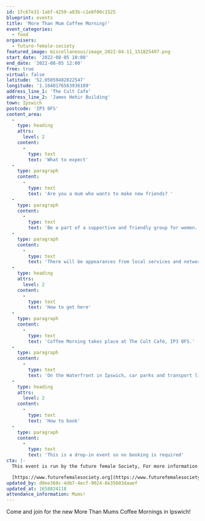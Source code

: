 ```yaml
---
id: 1fc67e31-1abf-4259-a83b-c1e8f06c1525
blueprint: events
title: 'More Than Mum Coffee Morning!'
event_categories:
  - food
organisers:
  - future-female-society
featured_image: miscellaneous/image_2022-04-11_151825497.png
start_date: '2022-08-05 10:00'
end_date: '2022-08-05 12:00'
free: true
virtual: false
latitude: '52.05059482822547'
longitude: '1.1640176563936189'
address_line_1: 'The Cult Cafe'
address_line_2: 'James Hehir Building'
town: Ipswich
postcode: 'IP3 0FS'
content_area:
  -
    type: heading
    attrs:
      level: 2
    content:
      -
        type: text
        text: 'What to expect'
  -
    type: paragraph
    content:
      -
        type: text
        text: 'Are you a mum who wants to make new friends? '
  -
    type: paragraph
    content:
      -
        type: text
        text: 'Be a part of a supportive and friendly group for women. Come along to these coffee mornings on the first Friday of every month to enjoy some coffee or tea and cake and relax while meeting other mums!'
  -
    type: paragraph
    content:
      -
        type: text
        text: 'There will be appearances from local services and networks too.'
  -
    type: heading
    attrs:
      level: 2
    content:
      -
        type: text
        text: 'How to get here'
  -
    type: paragraph
    content:
      -
        type: text
        text: 'Coffee Morning takes place at The Cult Café, IP3 0FS.'
  -
    type: paragraph
    content:
      -
        type: text
        text: 'On the Waterfront in Ipswich, car parks and transport links are nearby. '
  -
    type: heading
    attrs:
      level: 2
    content:
      -
        type: text
        text: 'How to book'
  -
    type: paragraph
    content:
      -
        type: text
        text: 'This is a drop-in event so no booking is required'
cta: |-
  This event is run by the future female Society, For more information please get in touch via:

  [https://www.futurefemalesociety.org](https://www.futurefemalesociety.org)
updated_by: d0ee360c-4db7-4ecf-9024-8e35603daaef
updated_at: 1658824118
attendance_information: Mums!
---
```

Come and join for the new More Than Mums Coffee Mornings in Ipswich!